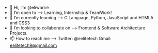 - 👋 Hi, I’m @eliwarrie
- 👀 I’m open to --> Learning, Internship & TeamWork!
- 🌱 I’m currently learning --> C Language, Python, JavaScript and HTML5 and CSS3
- 💞️ I’m looking to collaborate on --> Frontend & Software Architecture Projects.
- 📫 How to reach me --> Twitter: @eelitetech Gmail: eelitetech9@gmail.com

<!---
eliwarrie/eliwarrie is a ✨ special ✨ repository because its `README.md` (this file) appears on your GitHub profile.
You can click the Preview link to take a look at your changes.
--->
